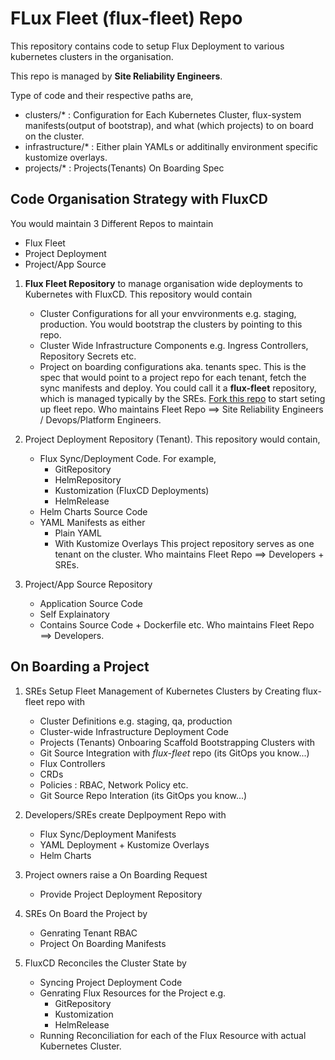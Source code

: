 # FLux Fleet (flux-fleet) Repo 

This repository contains code to setup Flux Deployment to various kubernetes clusters in the organisation. 

This repo is managed by **Site Reliability Engineers**. 

Type of code and their respective paths are,

  * clusters/*  :  Configuration for Each Kubernetes Cluster, flux-system manifests(output of bootstrap), and what (which  projects) to on board on the cluster. 
  * infrastructure/*  : Either plain YAMLs or additinally environment specific kustomize overlays.
  * projects/* : Projects(Tenants) On Boarding Spec 


## Code Organisation Strategy with FluxCD

You would maintain 3 Different Repos to maintain
  * Flux Fleet
  * Project Deployment
  * Project/App Source

  1. **Flux Fleet Repository**  to manage organisation wide deployments to Kubernetes  with FluxCD.
     This repository would contain
       * Cluster Configurations for all your envvironments e.g. staging, production. You would bootstrap the clusters by pointing to this repo.
       * Cluster Wide Infrastructure Components
           e.g. Ingress Controllers, Repository Secrets etc.
       * Project on boarding configurations aka. tenants spec. This is the spec that would point to a project repo for each tenant, fetch the sync manifests and deploy.
     You could call it a  **flux-fleet** repository, which is managed typically by the SREs. [Fork this repo](https://github.com/lfs269/flux-fleet) to start seting up  fleet repo.
     Who maintains Fleet Repo ==> Site Reliability Engineers / Devops/Platform Engineers.

  2. Project Deployment Repository (Tenant).
     This repository would contain,
       * Flux Sync/Deployment Code. For example,
           * GitRepository
           * HelmRepository
           * Kustomization (FluxCD Deployments)
           * HelmRelease
       * Helm Charts Source Code
       * YAML Manifests as either
           * Plain YAML
           * With Kustomize Overlays
     This project repository serves as one tenant on the cluster.
     Who maintains Fleet Repo ==> Developers + SREs.

  3. Project/App Source Repository
       * Application Source Code
       * Self Explainatory
       * Contains Source Code + Dockerfile etc.
     Who maintains Fleet Repo ==> Developers.


## On Boarding a Project

  1. SREs Setup Fleet Management of Kubernetes Clusters by
     Creating  flux-fleet repo with
       * Cluster Definitions e.g. staging, qa, production
       * Cluster-wide  Infrastructure Deployment Code
       * Projects (Tenants) Onboaring Scaffold
     Bootstrapping Clusters with
       * Git Source Integration with *flux-fleet* repo (its GitOps you know...)
       * Flux Controllers
       * CRDs
       * Policies : RBAC, Network Policy etc.
       * Git Source Repo Interation (its GitOps you know...)

  2. Developers/SREs create Deplpoyment Repo with
       * Flux Sync/Deployment Manifests
       * YAML Deployment + Kustomize Overlays
       * Helm Charts

  3. Project owners raise a On Boarding Request
       * Provide Project Deployment Repository

  4. SREs On Board the Project by
       * Genrating Tenant RBAC
       * Project On Boarding Manifests

  5. FluxCD Reconciles the Cluster State by
       * Syncing Project Deployment Code
       * Genrating Flux Resources for the Project e.g.
           * GitRepository
           * Kustomization
           * HelmRelease
       * Running Reconciliation for each of the Flux Resource with actual Kubernetes Cluster.
